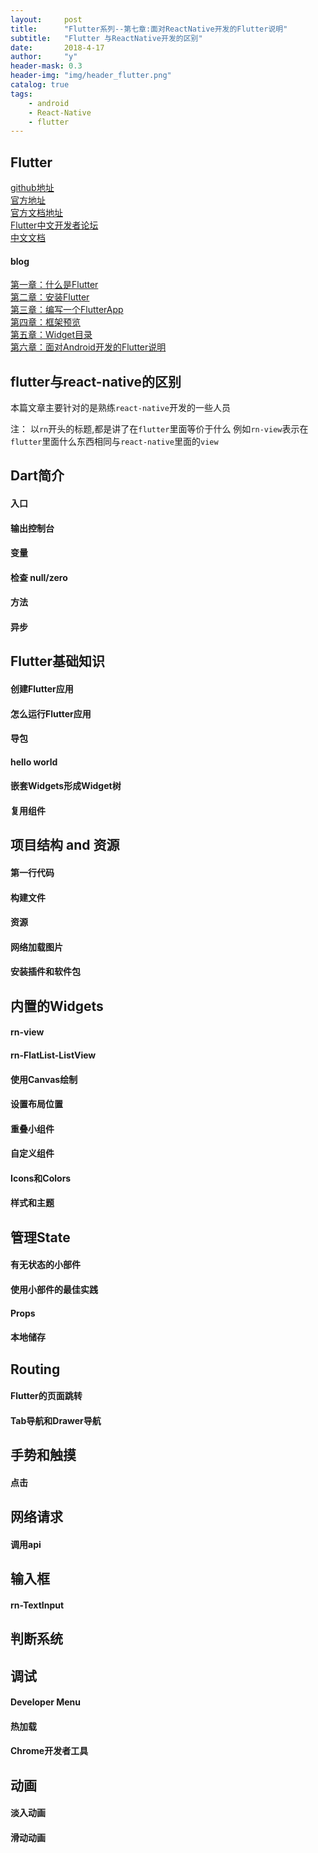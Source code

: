 ```yaml
---
layout:     post
title:      "Flutter系列--第七章:面对ReactNative开发的Flutter说明"
subtitle:   "Flutter 与ReactNative开发的区别"
date:       2018-4-17
author:     "y"
header-mask: 0.3
header-img: "img/header_flutter.png"
catalog: true
tags:
    - android
    - React-Native
    - flutter
---
```

## Flutter

[github地址](https://github.com/flutter/flutter)<br>
[官方地址](https://flutter.io/)<br>
[官方文档地址](https://flutter.io/docs/)<br>
[Flutter中文开发者论坛](http://flutter-dev.com/)<br>
[中文文档](http://doc.flutter-dev.cn/)<br>

#### blog

[第一章：什么是Flutter](https://7449.github.io/2018/03/19/Android_Flutter_1/)<br>
[第二章：安装Flutter](https://7449.github.io/2018/03/19/Android_Flutter_2/)<br>
[第三章：编写一个FlutterApp](https://7449.github.io/2018/03/19/Android_Flutter_3/)<br>
[第四章：框架预览](https://7449.github.io/2018/03/26/Android_Flutter_4/)<br>
[第五章：Widget目录](https://7449.github.io/2018/04/12/Android_Flutter_5/)<br>
[第六章：面对Android开发的Flutter说明](https://7449.github.io/2018/04/12/Android_Flutter_6/)<br>

## flutter与react-native的区别

本篇文章主要针对的是熟练`react-native`开发的一些人员

注： 以`rn`开头的标题,都是讲了在`flutter`里面等价于什么
    例如`rn-view`表示在`flutter`里面什么东西相同与`react-native`里面的`view`


## Dart简介

#### 入口

#### 输出控制台

#### 变量

#### 检查 null/zero

#### 方法

#### 异步

## Flutter基础知识

#### 创建Flutter应用

#### 怎么运行Flutter应用

#### 导包

#### hello world

#### 嵌套Widgets形成Widget树

#### 复用组件

## 项目结构 and 资源

#### 第一行代码

#### 构建文件

#### 资源

#### 网络加载图片

#### 安装插件和软件包

## 内置的Widgets

#### rn-view

#### rn-FlatList-ListView

#### 使用Canvas绘制 

#### 设置布局位置

#### 重叠小组件

#### 自定义组件

#### Icons和Colors

#### 样式和主题

## 管理State 

#### 有无状态的小部件

#### 使用小部件的最佳实践

#### Props

#### 本地储存

## Routing

#### Flutter的页面跳转

#### Tab导航和Drawer导航

## 手势和触摸

#### 点击

## 网络请求

#### 调用api

## 输入框

#### rn-TextInput

## 判断系统

## 调试

#### Developer Menu

#### 热加载

#### Chrome开发者工具

## 动画

#### 淡入动画

#### 滑动动画

